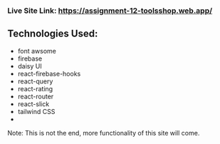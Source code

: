### Live Site Link: https://assignment-12-toolsshop.web.app/

## Technologies Used:
- font awsome
- firebase
- daisy UI
- react-firebase-hooks
- react-query
- react-rating
- react-router
- react-slick
- tailwind CSS
-
Note: This is not the end, more functionality of this site will come.
